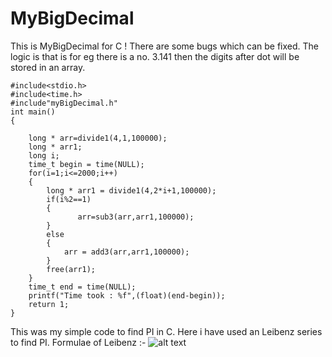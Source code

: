 # MyBigDecimal
This is MyBigDecimal for C ! There are some bugs which can be fixed. The logic is that is for eg there is a no. 3.141 then the digits after dot will be stored in an array.

```
#include<stdio.h>
#include<time.h>
#include"myBigDecimal.h"
int main()
{

	long * arr=divide1(4,1,100000);
	long * arr1;
	long i;
	time_t begin = time(NULL);
	for(i=1;i<=2000;i++)
	{
		long * arr1 = divide1(4,2*i+1,100000);
		if(i%2==1)
		{
		       arr=sub3(arr,arr1,100000);
		}
		else
		{
			arr = add3(arr,arr1,100000);
		}
		free(arr1);
	}
	time_t end = time(NULL);
	printf("Time took : %f",(float)(end-begin));
	return 1;
}
```
This was my simple code to find PI in C.
Here i have used an Leibenz series to find PI.
Formulae of Leibenz :- ![alt text](https://d2vlcm61l7u1fs.cloudfront.net/media%2F0ee%2F0eeaa57b-570b-4444-93bc-7bc2f4d83931%2FphpHCRPXf.png)
